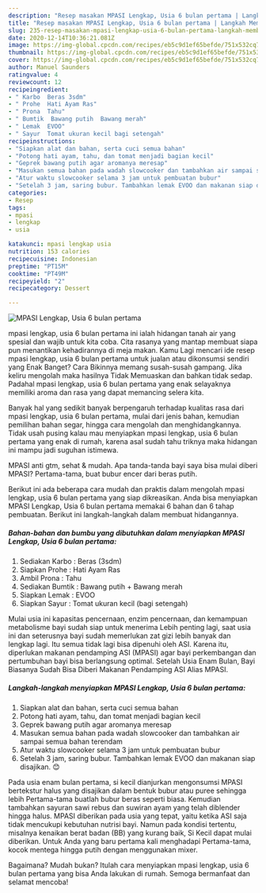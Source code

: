 ```yaml
---
description: "Resep masakan MPASI Lengkap, Usia 6 bulan pertama | Langkah Membuat MPASI Lengkap, Usia 6 bulan pertama Yang Lezat Sekali"
title: "Resep masakan MPASI Lengkap, Usia 6 bulan pertama | Langkah Membuat MPASI Lengkap, Usia 6 bulan pertama Yang Lezat Sekali"
slug: 235-resep-masakan-mpasi-lengkap-usia-6-bulan-pertama-langkah-membuat-mpasi-lengkap-usia-6-bulan-pertama-yang-lezat-sekali
date: 2020-12-14T10:36:21.081Z
image: https://img-global.cpcdn.com/recipes/eb5c9d1ef65befde/751x532cq70/mpasi-lengkap-usia-6-bulan-pertama-foto-resep-utama.jpg
thumbnail: https://img-global.cpcdn.com/recipes/eb5c9d1ef65befde/751x532cq70/mpasi-lengkap-usia-6-bulan-pertama-foto-resep-utama.jpg
cover: https://img-global.cpcdn.com/recipes/eb5c9d1ef65befde/751x532cq70/mpasi-lengkap-usia-6-bulan-pertama-foto-resep-utama.jpg
author: Manuel Saunders
ratingvalue: 4
reviewcount: 12
recipeingredient:
- " Karbo  Beras 3sdm"
- " Prohe  Hati Ayam Ras"
- " Prona  Tahu"
- " Bumtik  Bawang putih  Bawang merah"
- " Lemak  EVOO"
- " Sayur  Tomat ukuran kecil bagi setengah"
recipeinstructions:
- "Siapkan alat dan bahan, serta cuci semua bahan"
- "Potong hati ayam, tahu, dan tomat menjadi bagian kecil"
- "Geprek bawang putih agar aromanya meresap"
- "Masukan semua bahan pada wadah slowcooker dan tambahkan air sampai semua bahan terendam"
- "Atur waktu slowcooker selama 3 jam untuk pembuatan bubur"
- "Setelah 3 jam, saring bubur. Tambahkan lemak EVOO dan makanan siap disajikan. 😊"
categories:
- Resep
tags:
- mpasi
- lengkap
- usia

katakunci: mpasi lengkap usia 
nutrition: 153 calories
recipecuisine: Indonesian
preptime: "PT15M"
cooktime: "PT49M"
recipeyield: "2"
recipecategory: Dessert

---
```



![MPASI Lengkap, Usia 6 bulan pertama](https://img-global.cpcdn.com/recipes/eb5c9d1ef65befde/751x532cq70/mpasi-lengkap-usia-6-bulan-pertama-foto-resep-utama.jpg)


mpasi lengkap, usia 6 bulan pertama ini ialah hidangan tanah air yang spesial dan wajib untuk kita coba. Cita rasanya yang mantap membuat siapa pun menantikan kehadirannya di meja makan.
Kamu Lagi mencari ide resep mpasi lengkap, usia 6 bulan pertama untuk jualan atau dikonsumsi sendiri yang Enak Banget? Cara Bikinnya memang susah-susah gampang. Jika keliru mengolah maka hasilnya Tidak Memuaskan dan bahkan tidak sedap. Padahal mpasi lengkap, usia 6 bulan pertama yang enak selayaknya memiliki aroma dan rasa yang dapat memancing selera kita.

Banyak hal yang sedikit banyak berpengaruh terhadap kualitas rasa dari mpasi lengkap, usia 6 bulan pertama, mulai dari jenis bahan, kemudian pemilihan bahan segar, hingga cara mengolah dan menghidangkannya. Tidak usah pusing kalau mau menyiapkan mpasi lengkap, usia 6 bulan pertama yang enak di rumah, karena asal sudah tahu triknya maka hidangan ini mampu jadi suguhan istimewa.

MPASI anti gtm, sehat &amp; mudah. Apa tanda-tanda bayi saya bisa mulai diberi MPASI? Pertama-tama, buat bubur encer dari beras putih.


Berikut ini ada beberapa cara mudah dan praktis dalam mengolah mpasi lengkap, usia 6 bulan pertama yang siap dikreasikan. Anda bisa menyiapkan MPASI Lengkap, Usia 6 bulan pertama memakai 6 bahan dan 6 tahap pembuatan. Berikut ini langkah-langkah dalam membuat hidangannya.

<!--inarticleads1-->

##### Bahan-bahan dan bumbu yang dibutuhkan dalam menyiapkan MPASI Lengkap, Usia 6 bulan pertama:

1. Sediakan  Karbo : Beras (3sdm)
1. Siapkan  Prohe : Hati Ayam Ras
1. Ambil  Prona : Tahu
1. Sediakan  Bumtik : Bawang putih + Bawang merah
1. Siapkan  Lemak : EVOO
1. Siapkan  Sayur : Tomat ukuran kecil (bagi setengah)


Mulai usia ini kapasitas pencernaan, enzim pencernaan, dan kemampuan metabolisme bayi sudah siap untuk menerima Lebih penting lagi, saat usia ini dan seterusnya bayi sudah memerlukan zat gizi lebih banyak dan lengkap lagi. Itu semua tidak lagi bisa dipenuhi oleh ASI. Karena itu, diperlukan makanan pendamping ASI (MPASI) agar bayi perkembangan dan pertumbuhan bayi bisa berlangsung optimal. Setelah Usia Enam Bulan, Bayi Biasanya Sudah Bisa Diberi Makanan Pendamping ASI Alias MPASI. 

<!--inarticleads2-->

##### Langkah-langkah menyiapkan MPASI Lengkap, Usia 6 bulan pertama:

1. Siapkan alat dan bahan, serta cuci semua bahan
1. Potong hati ayam, tahu, dan tomat menjadi bagian kecil
1. Geprek bawang putih agar aromanya meresap
1. Masukan semua bahan pada wadah slowcooker dan tambahkan air sampai semua bahan terendam
1. Atur waktu slowcooker selama 3 jam untuk pembuatan bubur
1. Setelah 3 jam, saring bubur. Tambahkan lemak EVOO dan makanan siap disajikan. 😊


Pada usia enam bulan pertama, si kecil dianjurkan mengonsumsi MPASI bertekstur halus yang disajikan dalam bentuk bubur atau puree sehingga lebih Pertama-tama buatlah bubur beras seperti biasa. Kemudian tambahkan sayuran sawi rebus dan suwiran ayam yang telah diblender hingga halus. MPASI diberikan pada usia yang tepat, yaitu ketika ASI saja tidak mencukupi kebutuhan nutrisi bayi. Namun pada kondisi tertentu, misalnya kenaikan berat badan (BB) yang kurang baik, Si Kecil dapat mulai diberikan. Untuk Anda yang baru pertama kali menghadapi Pertama-tama, kocok mentega hingga putih dengan menggunakan mixer. 

Bagaimana? Mudah bukan? Itulah cara menyiapkan mpasi lengkap, usia 6 bulan pertama yang bisa Anda lakukan di rumah. Semoga bermanfaat dan selamat mencoba!
